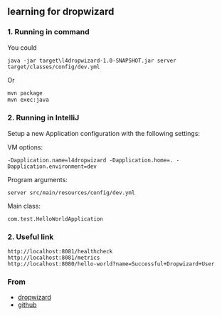 ## learning for dropwizard

### 1. Running in command
You could
```ssh
java -jar target\l4dropwizard-1.0-SNAPSHOT.jar server target/classes/config/dev.yml

```
Or
```cmd
mvn package
mvn exec:java
```

### 2. Running in IntelliJ

Setup a new Application configuration with the following settings:
 
VM options:

```
-Dapplication.name=l4dropwizard -Dapplication.home=. -Dapplication.environment=dev
```

Program arguments:

```
server src/main/resources/config/dev.yml
```
 
Main class:

```
com.test.HelloWorldApplication
```


### 2. Useful link
```ssh
http://localhost:8081/healthcheck
http://localhost:8081/metrics
http://localhost:8080/hello-world?name=Successful+Dropwizard+User
```


### From
- [dropwizard](http://www.dropwizard.io/1.0.6/docs/getting-started.html#gs-healthcheck)
- [github](https://github.com/dropwizard/dropwizard)